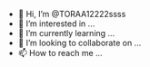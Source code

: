 - 👋 Hi, I’m @TORAA12222ssss
- 👀 I’m interested in ...
- 🌱 I’m currently learning ...
- 💞️ I’m looking to collaborate on ...
- 📫 How to reach me ...

<!---
TORAA12222ssss/TORAA12222ssss is a ✨ special ✨ repository because its `README.md` (this file) appears on your GitHub profile.
You can click the Preview link to take a look at your changes.
--->
